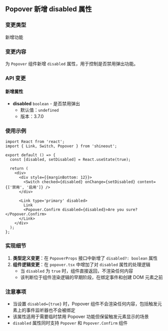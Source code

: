 ## Popover 新增 disabled 属性

### 变更类型
新增功能

### 变更内容
为 `Popover` 组件新增 `disabled` 属性，用于控制是否禁用弹出功能。

### API 变更

#### 新增属性
- **disabled** `boolean` - 是否禁用弹出
  - 默认值：`undefined`
  - 版本：3.7.0

### 使用示例

```tsx
import React from 'react';
import { Link, Switch, Popover } from 'shineout';

export default () => {
  const [disabled, setDisabled] = React.useState(true);

  return (
    <div>
      <div style={{marginBottom: 12}}>
        <Switch checked={disabled} onChange={setDisabled} content={['禁用', '启用']} />
      </div>

      <Link type='primary' disabled>
        Link
        <Popover.Confirm disabled={disabled}>Are you sure?</Popover.Confirm>
      </Link>
    </div>
  );
};
```

### 实现细节

1. **类型定义变更**：在 `PopoverProps` 接口中新增了 `disabled?: boolean` 属性
2. **组件逻辑变更**：在 `popover.tsx` 中增加了对 `disabled` 属性的处理逻辑
   - 当 `disabled` 为 `true` 时，组件直接返回，不渲染任何内容
   - 该判断位于组件渲染逻辑的早期阶段，在绑定事件和创建 DOM 元素之前

### 注意事项

- 当设置 `disabled={true}` 时，Popover 组件不会渲染任何内容，包括触发元素上的事件监听器也不会被绑定
- 该属性适用于需要临时禁用 Popover 功能但保留触发元素显示的场景
- `disabled` 属性同时支持 `Popover` 和 `Popover.Confirm` 组件